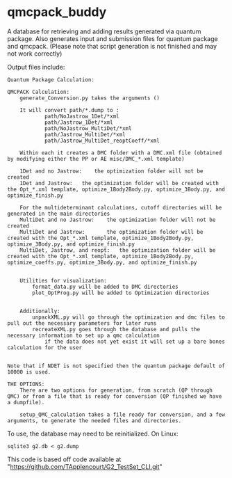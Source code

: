 # qmcpack_buddy
A database for retrieving and adding results generated via quantum package.
Also generates input and submission files for quantum package and qmcpack. 
 (Please note that script generation is not finished and may not work correctly)

Output files include: 
	
	Quantum Package Calculation:
	
	QMCPACK Calculation:
		generate_Conversion.py takes the arguments ()
		
		It will convert path/*.dump to :
				path/NoJastrow_1Det/*xml	
				path/Jastrow_1Det/*xml	
				path/NoJastrow_MultiDet/*xml	
				path/Jastrow_MultiDet/*xml	
				path/Jastrow_MultiDet_reoptCoeff/*xml	

		Within each it creates a DMC folder with a DMC.xml file (obtained by modifying either the PP or AE misc/DMC_*.xml template)
		
		1Det and no Jastrow: 	the optimization folder will not be created
		1Det and Jastrow:	the optimization folder will be created with the Opt_*.xml template, optimize_1Body2Body.py, optimize_3Body.py, and optimize_finish.py

		For the multideterminant calculations, cutoff directories will be generated in the main directories
		MultiDet and no Jastrow: 	the optimization folder will not be created
		MultiDet and Jastrow: 		the optimization folder will be created with the Opt_*.xml template, optimize_1Body2Body.py, optimize_3Body.py, and optimize_finish.py
		MultiDet, Jastrow, and reopt:	the optimization folder will be created with the Opt_*.xml template, optimize_1Body2Body.py, optimize_coeffs.py, optimize_3Body.py, and optimize_finish.py


		Utilities for visualization: 
			format_data.py will be added to DMC directories
			plot_OptProg.py will be added to Optimization directories

		
		Additionally:
			unpackXML.py will go through the optimization and dmc files to pull out the necessary parameters for later runs
			recreateXML.py goes through the database and pulls the necessary information to set up a qmc calculation
				if the data does not yet exist it will set up a bare bones calculation for the user

	
	Note that if NDET is not specified then the quantum package default of 10000 is used. 

	THE OPTIONS:
		There are two options for generation, from scratch (QP through QMC) or from a file that is ready for conversion (QP finished we have a dumpfile). 

		setup_QMC_calculation takes a file ready for conversion, and a few arguments, to generate the needed files and directories.

To use, the database may need to be reinitialized. 
On Linux:
	
	sqlite3 g2.db < g2.dump	


This code is based off code available at "https://github.com/TApplencourt/G2_TestSet_CLI.git"



